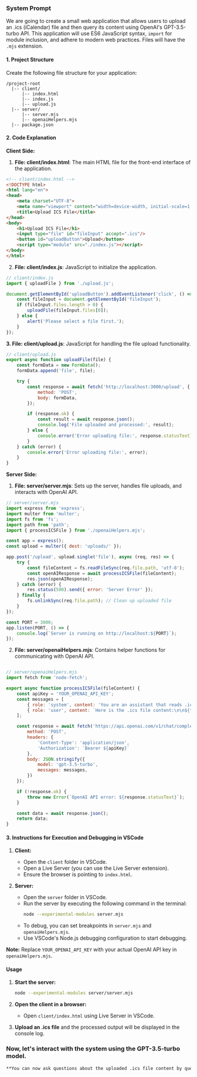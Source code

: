 ﻿### System Prompt

We are going to create a small web application that allows users to upload an .ics (iCalendar) 
file and then query its content using OpenAI's GPT-3.5-turbo API. This application will use ES6 JavaScript syntax, 
`import` for module inclusion, and adhere to modern web practices. Files will have the `.mjs` extension.

#### 1. Project Structure

Create the following file structure for your application:

```
/project-root
  |-- client/
      |-- index.html
      |-- index.js
      |-- upload.js
  |-- server/
      |-- server.mjs
      |-- openaiHelpers.mjs
  |-- package.json
```

#### 2. Code Explanation

**Client Side:**

1. **File: client/index.html**: The main HTML file for the front-end interface of the application.

```html
<!-- client/index.html -->
<!DOCTYPE html>
<html lang="en">
<head>
    <meta charset="UTF-8">
    <meta name="viewport" content="width=device-width, initial-scale=1.0">
    <title>Upload ICS File</title>
</head>
<body>
    <h1>Upload ICS File</h1>
    <input type="file" id="fileInput" accept=".ics"/>
    <button id="uploadButton">Upload</button>
    <script type="module" src="./index.js"></script>
</body>
</html>
```

2. **File: client/index.js**: JavaScript to initialize the application.

```javascript
// client/index.js
import { uploadFile } from './upload.js';

document.getElementById('uploadButton').addEventListener('click', () => {
    const fileInput = document.getElementById('fileInput');
    if (fileInput.files.length > 0) {
        uploadFile(fileInput.files[0]);
    } else {
        alert('Please select a file first.');
    }
});
```

**3. File: client/upload.js**: JavaScript for handling the file upload functionality.

```javascript
// client/upload.js
export async function uploadFile(file) {
    const formData = new FormData();
    formData.append('file', file);

    try {
        const response = await fetch('http://localhost:3000/upload', {
            method: 'POST',
            body: formData,
        });

        if (response.ok) {
            const result = await response.json();
            console.log('File uploaded and processed:', result);
        } else {
            console.error('Error uploading file:', response.statusText);
        }
    } catch (error) {
        console.error('Error uploading file:', error);
    }
}
```

**Server Side:**

1. **File: server/server.mjs**: Sets up the server, handles file uploads, and interacts with OpenAI API.

```javascript
// server/server.mjs
import express from 'express';
import multer from 'multer';
import fs from 'fs';
import path from 'path';
import { processICSFile } from './openaiHelpers.mjs';

const app = express();
const upload = multer({ dest: 'uploads/' });

app.post('/upload', upload.single('file'), async (req, res) => {
    try {
        const fileContent = fs.readFileSync(req.file.path, 'utf-8');
        const openAIResponse = await processICSFile(fileContent);
        res.json(openAIResponse);
    } catch (error) {
        res.status(500).send({ error: 'Server Error' });
    } finally {
        fs.unlinkSync(req.file.path); // Clean up uploaded file
    }
});

const PORT = 3000;
app.listen(PORT, () => {
    console.log(`Server is running on http://localhost:${PORT}`);
});
```

2. **File: server/openaiHelpers.mjs**: Contains helper functions for communicating with OpenAI API.
```javascript

// server/openaiHelpers.mjs
import fetch from 'node-fetch';

export async function processICSFile(fileContent) {
    const apiKey = 'YOUR_OPENAI_API_KEY';
    const messages = [
        { role: 'system', content: 'You are an assistant that reads .ics file content.' },
        { role: 'user', content: `Here is the .ics file content:\n\n${fileContent}` },
    ];

    const response = await fetch('https://api.openai.com/v1/chat/completions', {
        method: 'POST',
        headers: {
            'Content-Type': 'application/json',
            'Authorization': `Bearer ${apiKey}`
        },
        body: JSON.stringify({
            model: 'gpt-3.5-turbo',
            messages: messages,
        })
    });

    if (!response.ok) {
        throw new Error(`OpenAI API error: ${response.statusText}`);
    }

    const data = await response.json();
    return data;
}
```

#### 3. Instructions for Execution and Debugging in VSCode

1. **Client:**
    - Open the `client` folder in VSCode.
    - Open a Live Server (you can use the Live Server extension).
    - Ensure the browser is pointing to `index.html`.

2. **Server:**
    - Open the `server` folder in VSCode.
    - Run the server by executing the following command in the terminal:
      ```bash
      node --experimental-modules server.mjs
      ```
    - To debug, you can set breakpoints in `server.mjs` and `openaiHelpers.mjs`.
    - Use VSCode's Node.js debugging configuration to start debugging.

**Note:** Replace `YOUR_OPENAI_API_KEY` with your actual OpenAI API key in `openaiHelpers.mjs`.

#### Usage

1. **Start the server:**
    ```bash
    node --experimental-modules server/server.mjs
    ```

2. **Open the client in a browser:**
    - Open `client/index.html` using Live Server in VSCode.

3. **Upload an .ics file** and the processed output will be displayed in the console log.

### Now, let's interact with the system using the GPT-3.5-turbo model.

```markdown
**You can now ask questions about the uploaded .ics file content by querying the OpenAI API. Ensure you have your OpenAI API key ready.**
```